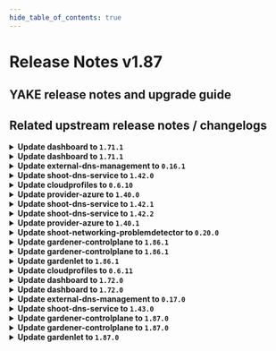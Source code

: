 ```yaml
---
hide_table_of_contents: true
---
```


# Release Notes v1.87

## YAKE release notes and upgrade guide

## Related upstream release notes / changelogs


<details>
<summary><b>Update dashboard to <code>1.71.1</code></b></summary>

# [gardener/dashboard]

## 🐛 Bug Fixes

- `[USER]` Fixed an issue where the error message `_all is not a function` was displayed on the `ALL PROJECTS` page. by @holgerkoser [#1663]

## Docker Images
- dashboard: `europe-docker.pkg.dev/gardener-project/releases/gardener/dashboard:1.71.1`


</details>

<details>
<summary><b>Update dashboard to <code>1.71.1</code></b></summary>

# [gardener/dashboard]

## 🐛 Bug Fixes

- `[USER]` Fixed an issue where the error message `_all is not a function` was displayed on the `ALL PROJECTS` page. by @holgerkoser [#1663]

## Docker Images
- dashboard: `europe-docker.pkg.dev/gardener-project/releases/gardener/dashboard:1.71.1`


</details>

<details>
<summary><b>Update external-dns-management to <code>0.16.1</code></b></summary>

# [gardener/external-dns-management]

## ⚠️ Breaking Changes

- `[OPERATOR]` Change OCI Image Registry from GCR (`eu.gcr.io/gardener-project`) to Artifact-Registry (`europe-docker.pkg.dev/gardener-project/releases`). Users should update their references.
   by @ccwienk [#342]
- `[OPERATOR]` rfc2136 provider expects TSIGSecret in base64 encoded format (previously base64 decoded was expected) by @Avarei [#347]
## ✨ New Features

- `[USER]` [AWS Route53] Create an additional alias `AAAA` record for load balancers (NLBs) if load balancer target domain name has an IPv6 address. by @MartinWeindel [#341]
## 🏃 Others

- `[OPERATOR]` Bumps golang from 1.21.4 to 1.21.5. by @dependabot[bot] [#338]
- `[DEVELOPER]` Remove vendoring by @MartinWeindel [#345]

## Docker Images
- dns-controller-manager: `europe-docker.pkg.dev/gardener-project/releases/dns-controller-manager:v0.16.1`


</details>

<details>
<summary><b>Update shoot-dns-service to <code>1.42.0</code></b></summary>

# [gardener/external-dns-management]

## ⚠️ Breaking Changes

- `[OPERATOR]` rfc2136 provider expects TSIGSecret in base64 encoded format (previously base64 decoded was expected) by @Avarei [gardener/external-dns-management#347]
- `[OPERATOR]` Change OCI Image Registry from GCR (`eu.gcr.io/gardener-project`) to Artifact-Registry (`europe-docker.pkg.dev/gardener-project/releases`). Users should update their references.
   by @ccwienk [gardener/external-dns-management#342]
## ✨ New Features

- `[USER]` [AWS Route53] Create an additional alias `AAAA` record for load balancers (NLBs) if load balancer target domain name has an IPv6 address. by @MartinWeindel [gardener/external-dns-management#341]
## 🏃 Others

- `[DEVELOPER]` Remove vendoring by @MartinWeindel [gardener/external-dns-management#345]
- `[OPERATOR]` Bumps golang from 1.21.4 to 1.21.5. by @dependabot[bot] [gardener/external-dns-management#338]
# [gardener/gardener-extension-shoot-dns-service]

## 🏃 Others

- `[OPERATOR]` Bump github.com/gardener/gardener from 1.85.0 to 1.86.0. by @MartinWeindel [#268]
- `[DEVELOPER]` Remove vendoring from project by @MartinWeindel [#268]

</details>

<details>
<summary><b>Update cloudprofiles to <code>0.6.10</code></b></summary>

**Full Changelog**: https://github.com/gardener-community/cloudprofiles/compare/0.6.9...0.6.10

</details>

<details>
<summary><b>Update provider-azure to <code>1.40.0</code></b></summary>

# [gardener/gardener-extension-provider-azure]

## ⚠️ Breaking Changes

- `[OPERATOR]` Change OCI Image Registry from GCR (`eu.gcr.io/gardener-project`) to Artifact-Registry (`europe-docker.pkg.dev/gardener-project/releases`). Users should update their references.
   by @ccwienk [#762]
## 🐛 Bug Fixes

- `[OPERATOR]` A bug which caused an empty `vmType` under certain conditions has been fixed. Empty `vmType`s prevent load balancers from being deleted on Kubernetes v1.28 shoots. by @oliver-goetz [#754]
## 🏃 Others

- `[DEVELOPER]` Add new unit tests. by @axel7born [#751]
- `[OPERATOR]` Updated azurecsi-file image -> `v1.29.2` by @kon-angelo [#760]
- `[OPERATOR]` Set azurefile-csi CSIDriver object to support ephemeral disks. by @kon-angelo [#756]
- `[OPERATOR]` Add new flow-based infrastructure reconciler. by @kon-angelo [#739]
- `[OPERATOR]` Set azurefile-csi CSIDriver object with `attachRequired` to false. by @kon-angelo [#756]
- `[DEPENDENCY]` Vendor gardener `v1.83.3` by @kon-angelo [#764]

## Docker Images
- gardener-extension-admission-azure: `europe-docker.pkg.dev/gardener-project/releases/gardener/extensions/admission-azure:v1.40.0`
- gardener-extension-provider-azure: `europe-docker.pkg.dev/gardener-project/releases/gardener/extensions/provider-azure:v1.40.0`


</details>

<details>
<summary><b>Update shoot-dns-service to <code>1.42.1</code></b></summary>

# [gardener/gardener-extension-shoot-dns-service]

## 🐛 Bug Fixes

- `[OPERATOR]` An issue has been fixed that led to invalid webhook configurations after the admission controller rotated the CA and server certificates. by @timuthy [#278]

</details>

<details>
<summary><b>Update shoot-dns-service to <code>1.42.2</code></b></summary>

# [gardener/gardener-extension-shoot-dns-service]

## 🏃 Others

- `[OPERATOR]` Downgrade dns-controller-manager from `v0.16.1` to `v0.16.0` to disable newly introduced feature "Create alias AAAA records for load balancers if target domain name has an IPv6 address" because of leaking `AAAA` under some circumstances. by @MartinWeindel [#279]

</details>

<details>
<summary><b>Update provider-azure to <code>1.40.1</code></b></summary>

# [gardener/gardener-extension-provider-azure]

## 🐛 Bug Fixes

- `[USER]` Disk detachment step is skipped while terminating terminal state vms. Terminal state vms have `provisioningState` as `Failed` by @himanshu-kun [#773]

## Docker Images
- gardener-extension-admission-azure: `europe-docker.pkg.dev/gardener-project/releases/gardener/extensions/admission-azure:v1.40.1`
- gardener-extension-provider-azure: `europe-docker.pkg.dev/gardener-project/releases/gardener/extensions/provider-azure:v1.40.1`


</details>

<details>
<summary><b>Update shoot-networking-problemdetector to <code>0.20.0</code></b></summary>

# [gardener/network-problem-detector]

## ⚠️ Breaking Changes

- `[OPERATOR]` Change OCI Image Registry from GCR (`eu.gcr.io/gardener-project`) to Artifact-Registry (`europe-docker.pkg.dev/gardener-project/releases`). Users should update their references.
   by @ccwienk [gardener/network-problem-detector#53]
## 🏃 Others

- `[OPERATOR]` Bumps golang from 1.21.3 to 1.21.4. by @dependabot[bot] [gardener/network-problem-detector#51]
- `[OPERATOR]` Fix image repository for releases by @MartinWeindel [gardener/network-problem-detector#55]
- `[OPERATOR]` Bumps golang from 1.21.4 to 1.21.5. by @dependabot[bot] [gardener/network-problem-detector#52]
- `[DEVELOPER]` remove vendoring by @MartinWeindel [gardener/network-problem-detector#54]
# [gardener/gardener-extension-shoot-networking-problemdetector]

## 🏃 Others

- `[OPERATOR]` Bump github.com/gardener/gardener from 1.84.0 to 1.84.1. by @dependabot[bot] [#106]
- `[OPERATOR]` Bump github.com/gardener/gardener from 1.81.1 to 1.82.0. by @dependabot[bot] [#99]
- `[OPERATOR]` Bump github.com/gardener/gardener from 1.83.0 to 1.84.0. by @dependabot[bot] [#105]
- `[OPERATOR]` Bump github.com/gardener/gardener from 1.82.0 to 1.82.1. by @dependabot[bot] [#100]
- `[OPERATOR]` Bump github.com/gardener/gardener from 1.85.0 to 1.86.0. by @dependabot[bot] [#111]
- `[OPERATOR]` Bump github.com/gardener/gardener from 1.82.1 to 1.83.0. by @dependabot[bot] [#102]
- `[OPERATOR]` Bumps [github.com/gardener/gardener](https://github.com/gardener/gardener) from 1.80.1 to 1.81.1. by @dependabot[bot] [#97]
- `[OPERATOR]` Bump github.com/gardener/gardener from 1.84.1 to 1.85.0. by @dependabot[bot] [#108]

## Docker Images
- gardener-extension-shoot-networking-problemdetector: `europe-docker.pkg.dev/gardener-project/releases/gardener/extensions/shoot-networking-problemdetector:v0.20.0`


</details>

<details>
<summary><b>Update gardener-controlplane to <code>1.86.1</code></b></summary>

# [gardener/etcd-druid]

## ⚠️ Breaking Changes

- `[OPERATOR]` Change OCI Image Registry from GCR (`eu.gcr.io/gardener-project`) to Artifact-Registry (`europe-docker.pkg.dev/gardener-project/releases`). Users should update their references. by @shreyas-s-rao [gardener/etcd-druid#756]
# [gardener/etcd-backup-restore]

## 🏃 Others

- `[OPERATOR]` Dynamic loading of IaaS credentials is now optimized to make use of file system information instead of calculating a hash of the credentials to detect changes. by @renormalize [gardener/etcd-backup-restore#670]
- `[OPERATOR]` A regression in chunk deletion behavior for openstack provider has now been fixed. by @shreyas-s-rao [gardener/etcd-backup-restore#703]
- `[OPERATOR]` Add unit tests for chunk deletion by @anveshreddy18 [gardener/etcd-backup-restore#685]
- `[USER]` Add support for overriding storage API endpoint for provider GCS, by setting environment variable `GOOGLE_STORAGE_API_ENDPOINT`, with the value in the format `http[s]://host[:port]/storage/v1/`. ⚠️ Note: GCS storage API endpoint will not be overridden for `copy` subcommand, since backup buckets may reside in different regions. by @shreyas-s-rao [gardener/etcd-backup-restore#691]

## Docker Images
- admission-controller-linux-amd64: `eu.gcr.io/gardener-project/gardener/admission-controller:v1.86.1`
- apiserver-linux-amd64: `eu.gcr.io/gardener-project/gardener/apiserver:v1.86.1`
- controller-manager-linux-amd64: `eu.gcr.io/gardener-project/gardener/controller-manager:v1.86.1`
- gardenlet-linux-amd64: `eu.gcr.io/gardener-project/gardener/gardenlet:v1.86.1`
- node-agent-linux-amd64: `eu.gcr.io/gardener-project/gardener/node-agent:v1.86.1`
- operator-linux-amd64: `eu.gcr.io/gardener-project/gardener/operator:v1.86.1`
- resource-manager-linux-amd64: `eu.gcr.io/gardener-project/gardener/resource-manager:v1.86.1`
- scheduler-linux-amd64: `eu.gcr.io/gardener-project/gardener/scheduler:v1.86.1`


</details>

<details>
<summary><b>Update gardener-controlplane to <code>1.86.1</code></b></summary>

# [gardener/etcd-druid]

## ⚠️ Breaking Changes

- `[OPERATOR]` Change OCI Image Registry from GCR (`eu.gcr.io/gardener-project`) to Artifact-Registry (`europe-docker.pkg.dev/gardener-project/releases`). Users should update their references. by @shreyas-s-rao [gardener/etcd-druid#756]
# [gardener/etcd-backup-restore]

## 🏃 Others

- `[OPERATOR]` Dynamic loading of IaaS credentials is now optimized to make use of file system information instead of calculating a hash of the credentials to detect changes. by @renormalize [gardener/etcd-backup-restore#670]
- `[OPERATOR]` A regression in chunk deletion behavior for openstack provider has now been fixed. by @shreyas-s-rao [gardener/etcd-backup-restore#703]
- `[OPERATOR]` Add unit tests for chunk deletion by @anveshreddy18 [gardener/etcd-backup-restore#685]
- `[USER]` Add support for overriding storage API endpoint for provider GCS, by setting environment variable `GOOGLE_STORAGE_API_ENDPOINT`, with the value in the format `http[s]://host[:port]/storage/v1/`. ⚠️ Note: GCS storage API endpoint will not be overridden for `copy` subcommand, since backup buckets may reside in different regions. by @shreyas-s-rao [gardener/etcd-backup-restore#691]

## Docker Images
- admission-controller-linux-amd64: `eu.gcr.io/gardener-project/gardener/admission-controller:v1.86.1`
- apiserver-linux-amd64: `eu.gcr.io/gardener-project/gardener/apiserver:v1.86.1`
- controller-manager-linux-amd64: `eu.gcr.io/gardener-project/gardener/controller-manager:v1.86.1`
- gardenlet-linux-amd64: `eu.gcr.io/gardener-project/gardener/gardenlet:v1.86.1`
- node-agent-linux-amd64: `eu.gcr.io/gardener-project/gardener/node-agent:v1.86.1`
- operator-linux-amd64: `eu.gcr.io/gardener-project/gardener/operator:v1.86.1`
- resource-manager-linux-amd64: `eu.gcr.io/gardener-project/gardener/resource-manager:v1.86.1`
- scheduler-linux-amd64: `eu.gcr.io/gardener-project/gardener/scheduler:v1.86.1`


</details>

<details>
<summary><b>Update gardenlet to <code>1.86.1</code></b></summary>

# [gardener/etcd-druid]

## ⚠️ Breaking Changes

- `[OPERATOR]` Change OCI Image Registry from GCR (`eu.gcr.io/gardener-project`) to Artifact-Registry (`europe-docker.pkg.dev/gardener-project/releases`). Users should update their references. by @shreyas-s-rao [gardener/etcd-druid#756]
# [gardener/etcd-backup-restore]

## 🏃 Others

- `[OPERATOR]` Dynamic loading of IaaS credentials is now optimized to make use of file system information instead of calculating a hash of the credentials to detect changes. by @renormalize [gardener/etcd-backup-restore#670]
- `[OPERATOR]` A regression in chunk deletion behavior for openstack provider has now been fixed. by @shreyas-s-rao [gardener/etcd-backup-restore#703]
- `[OPERATOR]` Add unit tests for chunk deletion by @anveshreddy18 [gardener/etcd-backup-restore#685]
- `[USER]` Add support for overriding storage API endpoint for provider GCS, by setting environment variable `GOOGLE_STORAGE_API_ENDPOINT`, with the value in the format `http[s]://host[:port]/storage/v1/`. ⚠️ Note: GCS storage API endpoint will not be overridden for `copy` subcommand, since backup buckets may reside in different regions. by @shreyas-s-rao [gardener/etcd-backup-restore#691]

## Docker Images
- admission-controller-linux-amd64: `eu.gcr.io/gardener-project/gardener/admission-controller:v1.86.1`
- apiserver-linux-amd64: `eu.gcr.io/gardener-project/gardener/apiserver:v1.86.1`
- controller-manager-linux-amd64: `eu.gcr.io/gardener-project/gardener/controller-manager:v1.86.1`
- gardenlet-linux-amd64: `eu.gcr.io/gardener-project/gardener/gardenlet:v1.86.1`
- node-agent-linux-amd64: `eu.gcr.io/gardener-project/gardener/node-agent:v1.86.1`
- operator-linux-amd64: `eu.gcr.io/gardener-project/gardener/operator:v1.86.1`
- resource-manager-linux-amd64: `eu.gcr.io/gardener-project/gardener/resource-manager:v1.86.1`
- scheduler-linux-amd64: `eu.gcr.io/gardener-project/gardener/scheduler:v1.86.1`


</details>

<details>
<summary><b>Update cloudprofiles to <code>0.6.11</code></b></summary>

**Full Changelog**: https://github.com/gardener-community/cloudprofiles/compare/0.6.10...0.6.11

</details>

<details>
<summary><b>Update dashboard to <code>1.72.0</code></b></summary>

# [gardener/dashboard]

## ⚠️ Breaking Changes

- `[USER]` Removed support for deprecated annotations. These annotations have been deprecated long time ago:
  - `garden.sapcloud.io/createdBy`. If you still have a cluster using this annotation, you can migrate it manually to `dashboard.gardener.cloud/created-by` if you need to
  - `shoot.garden.sapcloud.io/ignore`: If you still have a cluster using this annotation, you can migrate it manually to `shoot.gardener.cloud/ignore` if you need to by @grolu [#1669]
## ✨ New Features

- `[USER]` Streamlined Kubernetes cluster upgrades for enhanced user experience. We've removed non-eligible versions from the upgrade selection, replacing them with a hint to indicate the existence of more versions. Additionally, only supported versions are now highlighted on the version chip. To aid in version management, chips for deprecated versions will now display in a warning color, alerting users to the need for an upgrade by @grolu [#1683]
- `[USER]` Hidden GitHub comments will no longer be displayed on the Cluster Details page. by @holgerkoser [#1675]
- `[USER]` Added support to request a time-limited kubeconfig on the cluster details page. The lifetime can be configured on the settings page. This feature is disabled by default and can be enabled by the gardener dashboard operator. by @grolu [#1666]
- `[OPERATOR]` The feature to request a time-limited kubeconfig is disabled by default. You can enabled it via `.Values.global.dashboard.frontendConfig.shootAdminKubeconfig.enabled`. The maximum expiration seconds can be controlled via `.Values.global.dashboard.frontendConfig.shootAdminKubeconfig.maxExpirationSeconds`. by @grolu [#1666]
## 🐛 Bug Fixes

- `[USER]` The broken link to the permission configuration documentation for Azure secrets was fixed. by @MrBatschner [#1667]
- `[USER]` Fixed an issue on the member management page. Update members and service account dialog did not render correctly because of an issue with the input validation by @grolu [#1686]
- `[USER]` Project list: fixed issue where the second entry is highlighted on key-down in some cases by @petersutter [#1687]
- `[USER]` Fixed email check for account names: Non email user accounts are no longer converted to a `mailto` link by @grolu [#1669]
- `[USER]` Resolved an issue from Dashboard version `1.70` that prevented the display of descriptions in the 'Update Cluster Version' dropdown selection by @grolu [#1672]
- `[USER]` Improved Navigation in project list filter: Disabled spell check to enhance arrow key navigation reliability. This update addresses an issue where spell check functionality occasionally interfered with keyboard navigation by @grolu [#1696]
- `[USER]` Resolved a styling issue that affected the hover functionality in the Safari browser by @grolu [#1696]
## 🏃 Others

- `[USER]` Introduced tonal variations to our chips and alert designs, previously defined with outline styles by @grolu [#1681]
## 📖 Documentation

- `[USER]` Enhanced the `Connect Kubectl` documentation by @petersutter [#1679]
- `[DEVELOPER]` Updated the `Project Operations` kubeconfig documentation by @n-boshnakov [#1673]

## Docker Images
- dashboard: `europe-docker.pkg.dev/gardener-project/releases/gardener/dashboard:1.72.0`


</details>

<details>
<summary><b>Update dashboard to <code>1.72.0</code></b></summary>

# [gardener/dashboard]

## ⚠️ Breaking Changes

- `[USER]` Removed support for deprecated annotations. These annotations have been deprecated long time ago:
  - `garden.sapcloud.io/createdBy`. If you still have a cluster using this annotation, you can migrate it manually to `dashboard.gardener.cloud/created-by` if you need to
  - `shoot.garden.sapcloud.io/ignore`: If you still have a cluster using this annotation, you can migrate it manually to `shoot.gardener.cloud/ignore` if you need to by @grolu [#1669]
## ✨ New Features

- `[USER]` Streamlined Kubernetes cluster upgrades for enhanced user experience. We've removed non-eligible versions from the upgrade selection, replacing them with a hint to indicate the existence of more versions. Additionally, only supported versions are now highlighted on the version chip. To aid in version management, chips for deprecated versions will now display in a warning color, alerting users to the need for an upgrade by @grolu [#1683]
- `[USER]` Hidden GitHub comments will no longer be displayed on the Cluster Details page. by @holgerkoser [#1675]
- `[USER]` Added support to request a time-limited kubeconfig on the cluster details page. The lifetime can be configured on the settings page. This feature is disabled by default and can be enabled by the gardener dashboard operator. by @grolu [#1666]
- `[OPERATOR]` The feature to request a time-limited kubeconfig is disabled by default. You can enabled it via `.Values.global.dashboard.frontendConfig.shootAdminKubeconfig.enabled`. The maximum expiration seconds can be controlled via `.Values.global.dashboard.frontendConfig.shootAdminKubeconfig.maxExpirationSeconds`. by @grolu [#1666]
## 🐛 Bug Fixes

- `[USER]` The broken link to the permission configuration documentation for Azure secrets was fixed. by @MrBatschner [#1667]
- `[USER]` Fixed an issue on the member management page. Update members and service account dialog did not render correctly because of an issue with the input validation by @grolu [#1686]
- `[USER]` Project list: fixed issue where the second entry is highlighted on key-down in some cases by @petersutter [#1687]
- `[USER]` Fixed email check for account names: Non email user accounts are no longer converted to a `mailto` link by @grolu [#1669]
- `[USER]` Resolved an issue from Dashboard version `1.70` that prevented the display of descriptions in the 'Update Cluster Version' dropdown selection by @grolu [#1672]
- `[USER]` Improved Navigation in project list filter: Disabled spell check to enhance arrow key navigation reliability. This update addresses an issue where spell check functionality occasionally interfered with keyboard navigation by @grolu [#1696]
- `[USER]` Resolved a styling issue that affected the hover functionality in the Safari browser by @grolu [#1696]
## 🏃 Others

- `[USER]` Introduced tonal variations to our chips and alert designs, previously defined with outline styles by @grolu [#1681]
## 📖 Documentation

- `[USER]` Enhanced the `Connect Kubectl` documentation by @petersutter [#1679]
- `[DEVELOPER]` Updated the `Project Operations` kubeconfig documentation by @n-boshnakov [#1673]

## Docker Images
- dashboard: `europe-docker.pkg.dev/gardener-project/releases/gardener/dashboard:1.72.0`


</details>

<details>
<summary><b>Update external-dns-management to <code>0.17.0</code></b></summary>

# [gardener/external-dns-management]

## ✨ New Features

- `[USER]` [aws-route53] Support dual-stack AWS load balancers by creating additional AAAA record with alias target if annotation `service.beta.kubernetes.io/aws-load-balancer-ip-address-type=dualstack` (services only) or `dns.gardener.cloud/ip-stack=dual-stack` (ingresses,dnsentries, and services) is set. by @MartinWeindel [#350]
## 🏃 Others

- `[DEVELOPER]` Move canonicalhostedzone map of `aws-route53` provider to own package to allow reuse in [gardener/provider-aws](https://github.com/gardener/gardener-extension-provider-aws/). by @MartinWeindel [#348]

## Docker Images
- dns-controller-manager: `europe-docker.pkg.dev/gardener-project/releases/dns-controller-manager:v0.17.0`


</details>

<details>
<summary><b>Update shoot-dns-service to <code>1.43.0</code></b></summary>

# [gardener/external-dns-management]

## ✨ New Features

- `[USER]` [aws-route53] Support dual-stack AWS load balancers by creating additional AAAA record with alias target if annotation `service.beta.kubernetes.io/aws-load-balancer-ip-address-type=dualstack` (services only) or `dns.gardener.cloud/ip-stack=dual-stack` (ingresses,dnsentries, and services) is set. by @MartinWeindel [gardener/external-dns-management#350]
## 🏃 Others

- `[DEVELOPER]` Move canonicalhostedzone map of `aws-route53` provider to own package to allow reuse in [gardener/provider-aws](https://github.com/gardener/gardener-extension-provider-aws/). by @MartinWeindel [gardener/external-dns-management#348]
# [gardener/gardener-extension-shoot-dns-service]

## 🏃 Others

- `[OPERATOR]` The requirement for the admission controller to need cluster-wide read permissions for secrets has been dropped. by @timuthy [#280]
- `[OPERATOR]` Bumps golang from 1.21.5 to 1.21.6. by @dependabot[bot] [#283]
- `[DEVELOPER]` An issue causing the testmachinery test to fail to due to an outdated golang version in the TestDefinition is now fixed. by @ialidzhikov [#282]

## Docker Images
- gardener-extension-admission-shoot-dns-service: `europe-docker.pkg.dev/gardener-project/releases/gardener/extensions/admission-shoot-dns-service:v1.43.0`
- gardener-extension-shoot-dns-service: `europe-docker.pkg.dev/gardener-project/releases/gardener/extensions/shoot-dns-service:v1.43.0`


</details>

<details>
<summary><b>Update gardener-controlplane to <code>1.87.0</code></b></summary>

# [gardener/gardener]

## ⚠️ Breaking Changes

- `[DEPENDENCY]` The signature of `github.com/gardener/gardener/pkg/chartrenderer.RenderedChart#Files` has changed. by @acumino [#8877]
- `[OPERATOR]` The deprecated field `seed.spec.secretRef` has been removed from the Seed API. Please check your `Seed`s and remove any usage before upgrading to this Gardener version. by @acumino [#8896]
- `[OPERATOR]` Migration code for Plutono and Vali is now removed. Consider manual cleanup for longterm broken Shoots as described in the PR to avoid leaking Loki's PV. by @rickardsjp [#8999]
- `[DEVELOPER]` The `pkg/resourcemanager/predicate.ClassFilter.Active` function was replaced by `IsTransferringResponsibility` and `IsWaitForCleanupRequired`.
  - `pkg/resourcemanager/predicate.ClassFilter.IsTransferringResponsibility` should be used to check whether the `.spec.class` field of a `ManagedResource` has changed and let the controller which was previously responsible for the `ManagedResource` perform any additional/cleanup tasks.
  - `pkg/resourcemanager/predicate.ClassFilter.IsWaitForCleanupRequired` should be used by the controller to which the responsibility was transferred to determine whether it should wait for any tasks/cleanup activities made by the previously responsible controller. by @Kostov6 [#8886]
## 📰 Noteworthy

- `[OPERATOR]` The `ContainerdRegistryHostsDir` feature gate has been promoted to GA and is now locked to "enabled by default". by @ialidzhikov [#8979]
## ✨ New Features

- `[OPERATOR]` When hibernating a cluster, Gardener now assigns an error code `ERR_CLEANUP_CLUSTER_RESOURCES` to shoot clusters if (user) pods are still running in namespaces other than `kube-system`. by @benedictweis [#9060]
- `[OPERATOR]` `node-agent` checks health of `containerd` and `kubelet` now. This replaces the previous bash implementation of these health checks. by @majst01 [#8786]
- `[OPERATOR]` Gardener can now support clusters with Kubernetes version 1.29. To allow creation/update of 1.29 clusters you will have to update the version of your provider extension(s) to a version that supports 1.29 as well. Please consult the respective releases and notes in the provider extension's repository. by @acumino [#8976]
- `[OPERATOR]` The components managed by gardener now use PDBs with `unhealthyPodEvictionPolicy: AlwaysAllow` for clusters with kubernetes version >= 1.26. (For v1.26 clusters (shoots and virtual-garden cluster), the featuregate `PDBUnhealthyPodEvictionPolicy ` needs to be turned on in the kube-apiserver. From v1.27 this is enabled by default.) by @shafeeqes [#8969]
- `[DEVELOPER]` Add local setup for dual-stack seeds. by @axel7born [#8983]
- `[DEVELOPER]` Gardener can now support clusters with Kubernetes version 1.29. Extension developers have to prepare individual extensions as well to work with 1.29. by @acumino [#8976]
## 🐛 Bug Fixes

- `[OPERATOR]` False positive `PrometheusCantScrape` alerts for the etcd-druid job in the shoot control plane are no longer firing, even if the `--enable-backup-compaction` feature of `etcd-druid` is not turned on. by @istvanballok [#8988]
- `[OPERATOR]` Allow the `dependency-watchdog-prober` to patch `deployments` and `deployments/scale` resources. by @aaronfern [#9036]
- `[DEVELOPER]` Local single-zone gardener development setups should now work as expected again even if the istio ingress pods are not scheduled on the control plane node. by @ScheererJ [#8998]
- `[DEVELOPER]` Local gardener-operator and multi-zone gardener development setups now use `externalTrafficPolicy: Local` for inbound communication to mitigate cross-node network problems. by @ScheererJ [#8972]
## 🏃 Others

- `[OPERATOR]` The following dependency has been updated:
  - `k8s.io/helm@v2.17.0+incompatible` -> `helm.sh/helm/v3@v3.10.3` by @acumino [#8877]
- `[OPERATOR]` Spreading istio pods across hosts is now enforced if there are enough hosts in a particular zone. by @ScheererJ [#8970]
- `[OPERATOR]` The following images are updated:
  - `europe-docker.pkg.dev/gardener-project/releases/3rd/kubesphere/fluent-operator`: v2.3.0 -> v2.7.0
  - `europe-docker.pkg.dev/gardener-project/releases/3rd/kubesphere/fluent-bit`: v2.1.4 -> v2.2.0 by @nickytd [#9031]
- `[OPERATOR]` The reliability of `kube-state-metrics` in the `garden` namespace of the `Seed` cluster has been improved to minimize periods of unavailability for Prometheus metric collection by @petersutter [#8931]
- `[OPERATOR]` The following image is updated:
  - `quay.io/prometheus/prometheus`: `v2.47.0` -> `v2.48.1` by @istvanballok [#8994]
- `[OPERATOR]` kube-proxy is now running in non-privileged mode for K8s >= 1.29 Shoots. The work that needs privileged mode is extracted to an init container. See https://www.kubernetes.dev/blog/2024/01/05/kube-proxy-non-privileged/. by @shafeeqes [#9000]
- `[OPERATOR]` Plutono is updated to v7.5.28.
  Vali and Valitail are updated to v2.2.13. by @nickytd [#9010]
- `[OPERATOR]` `nginx-ingress-controller` image is updated to `v1.9.5`. by @shafeeqes [#8997]
- `[OPERATOR]` Istio ingress gateway dashboard now always shows a graph for all istio namespaces even if no traffic was received in some of them. by @ScheererJ [#9032]
- `[OPERATOR]` kube-proxy's sidecar container no longer installs its tools at runtime, but comes with its toolset pre-installed. by @ScheererJ [#9006]
- `[DEVELOPER]` On startup, `gardenlet` now removes the `resources.gardener.cloud/gardener-resource-manager` finalizer from `Secret`s related to `ManagedResource`s. by @Kostov6 [#8912]
# [gardener/etcd-druid]

## ⚠️ Breaking Changes

- `[OPERATOR]` `EtcdWrapper` has progressed from the alpha stage to the beta stage, which now allows for its default usage in etcd-druid. If you prefer to continue using the etcd-custom-image, you can disable the EtcdWrapper by adjusting the feature flag. by @ishan16696 [gardener/etcd-druid#744]
## ✨ New Features

- `[USER]` Add support for overriding storage API endpoint for provider GCS, by adding new field `storageAPIEndpoint` in the GCP/GCS backup secret, with the value in the format `http[s]://host[:port]/storage/v1/`. ⚠️ Note: GCS storage API endpoint will not be overridden for `EtcdCopyBackupsTask`s, since backup buckets may reside in different regions. by @shreyas-s-rao [gardener/etcd-druid#737]
## 🏃 Others

- `[OPERATOR]` Adds documentation for local setup of Etcd Druid by @anveshreddy18 [gardener/etcd-druid#721]
- `[OPERATOR]` Documentation for the controllers of etcd-druid by @renormalize [gardener/etcd-druid#722]
- `[DEVELOPER]` Upgrade to go 1.21.4 by @seshachalam-yv [gardener/etcd-druid#727]
# [gardener/vpn2]

## 🏃 Others

- `[USER]` Security improvements to the `openvpn` configuration. Due to backwards incompatible change between the vpn server and client a short downtime is to be expected during the initial upgrade. by @dimityrmirchev [gardener/vpn2#53]
# [gardener/etcd-wrapper]

## 🏃 Others

- `[OPERATOR]` The `etcd` process now runs with umask set to `0077`, this way the files it creates have no permissions on `group` and `others` level. by @AleksandarSavchev [gardener/etcd-wrapper#16]

## Docker Images
- admission-controller: `europe-docker.pkg.dev/gardener-project/releases/gardener/admission-controller:v1.87.0`
- apiserver: `europe-docker.pkg.dev/gardener-project/releases/gardener/apiserver:v1.87.0`
- controller-manager: `europe-docker.pkg.dev/gardener-project/releases/gardener/controller-manager:v1.87.0`
- gardenlet: `europe-docker.pkg.dev/gardener-project/releases/gardener/gardenlet:v1.87.0`
- node-agent: `europe-docker.pkg.dev/gardener-project/releases/gardener/node-agent:v1.87.0`
- operator: `europe-docker.pkg.dev/gardener-project/releases/gardener/operator:v1.87.0`
- resource-manager: `europe-docker.pkg.dev/gardener-project/releases/gardener/resource-manager:v1.87.0`
- scheduler: `europe-docker.pkg.dev/gardener-project/releases/gardener/scheduler:v1.87.0`


</details>

<details>
<summary><b>Update gardener-controlplane to <code>1.87.0</code></b></summary>

# [gardener/gardener]

## ⚠️ Breaking Changes

- `[DEPENDENCY]` The signature of `github.com/gardener/gardener/pkg/chartrenderer.RenderedChart#Files` has changed. by @acumino [#8877]
- `[OPERATOR]` The deprecated field `seed.spec.secretRef` has been removed from the Seed API. Please check your `Seed`s and remove any usage before upgrading to this Gardener version. by @acumino [#8896]
- `[OPERATOR]` Migration code for Plutono and Vali is now removed. Consider manual cleanup for longterm broken Shoots as described in the PR to avoid leaking Loki's PV. by @rickardsjp [#8999]
- `[DEVELOPER]` The `pkg/resourcemanager/predicate.ClassFilter.Active` function was replaced by `IsTransferringResponsibility` and `IsWaitForCleanupRequired`.
  - `pkg/resourcemanager/predicate.ClassFilter.IsTransferringResponsibility` should be used to check whether the `.spec.class` field of a `ManagedResource` has changed and let the controller which was previously responsible for the `ManagedResource` perform any additional/cleanup tasks.
  - `pkg/resourcemanager/predicate.ClassFilter.IsWaitForCleanupRequired` should be used by the controller to which the responsibility was transferred to determine whether it should wait for any tasks/cleanup activities made by the previously responsible controller. by @Kostov6 [#8886]
## 📰 Noteworthy

- `[OPERATOR]` The `ContainerdRegistryHostsDir` feature gate has been promoted to GA and is now locked to "enabled by default". by @ialidzhikov [#8979]
## ✨ New Features

- `[OPERATOR]` When hibernating a cluster, Gardener now assigns an error code `ERR_CLEANUP_CLUSTER_RESOURCES` to shoot clusters if (user) pods are still running in namespaces other than `kube-system`. by @benedictweis [#9060]
- `[OPERATOR]` `node-agent` checks health of `containerd` and `kubelet` now. This replaces the previous bash implementation of these health checks. by @majst01 [#8786]
- `[OPERATOR]` Gardener can now support clusters with Kubernetes version 1.29. To allow creation/update of 1.29 clusters you will have to update the version of your provider extension(s) to a version that supports 1.29 as well. Please consult the respective releases and notes in the provider extension's repository. by @acumino [#8976]
- `[OPERATOR]` The components managed by gardener now use PDBs with `unhealthyPodEvictionPolicy: AlwaysAllow` for clusters with kubernetes version >= 1.26. (For v1.26 clusters (shoots and virtual-garden cluster), the featuregate `PDBUnhealthyPodEvictionPolicy ` needs to be turned on in the kube-apiserver. From v1.27 this is enabled by default.) by @shafeeqes [#8969]
- `[DEVELOPER]` Add local setup for dual-stack seeds. by @axel7born [#8983]
- `[DEVELOPER]` Gardener can now support clusters with Kubernetes version 1.29. Extension developers have to prepare individual extensions as well to work with 1.29. by @acumino [#8976]
## 🐛 Bug Fixes

- `[OPERATOR]` False positive `PrometheusCantScrape` alerts for the etcd-druid job in the shoot control plane are no longer firing, even if the `--enable-backup-compaction` feature of `etcd-druid` is not turned on. by @istvanballok [#8988]
- `[OPERATOR]` Allow the `dependency-watchdog-prober` to patch `deployments` and `deployments/scale` resources. by @aaronfern [#9036]
- `[DEVELOPER]` Local single-zone gardener development setups should now work as expected again even if the istio ingress pods are not scheduled on the control plane node. by @ScheererJ [#8998]
- `[DEVELOPER]` Local gardener-operator and multi-zone gardener development setups now use `externalTrafficPolicy: Local` for inbound communication to mitigate cross-node network problems. by @ScheererJ [#8972]
## 🏃 Others

- `[OPERATOR]` The following dependency has been updated:
  - `k8s.io/helm@v2.17.0+incompatible` -> `helm.sh/helm/v3@v3.10.3` by @acumino [#8877]
- `[OPERATOR]` Spreading istio pods across hosts is now enforced if there are enough hosts in a particular zone. by @ScheererJ [#8970]
- `[OPERATOR]` The following images are updated:
  - `europe-docker.pkg.dev/gardener-project/releases/3rd/kubesphere/fluent-operator`: v2.3.0 -> v2.7.0
  - `europe-docker.pkg.dev/gardener-project/releases/3rd/kubesphere/fluent-bit`: v2.1.4 -> v2.2.0 by @nickytd [#9031]
- `[OPERATOR]` The reliability of `kube-state-metrics` in the `garden` namespace of the `Seed` cluster has been improved to minimize periods of unavailability for Prometheus metric collection by @petersutter [#8931]
- `[OPERATOR]` The following image is updated:
  - `quay.io/prometheus/prometheus`: `v2.47.0` -> `v2.48.1` by @istvanballok [#8994]
- `[OPERATOR]` kube-proxy is now running in non-privileged mode for K8s >= 1.29 Shoots. The work that needs privileged mode is extracted to an init container. See https://www.kubernetes.dev/blog/2024/01/05/kube-proxy-non-privileged/. by @shafeeqes [#9000]
- `[OPERATOR]` Plutono is updated to v7.5.28.
  Vali and Valitail are updated to v2.2.13. by @nickytd [#9010]
- `[OPERATOR]` `nginx-ingress-controller` image is updated to `v1.9.5`. by @shafeeqes [#8997]
- `[OPERATOR]` Istio ingress gateway dashboard now always shows a graph for all istio namespaces even if no traffic was received in some of them. by @ScheererJ [#9032]
- `[OPERATOR]` kube-proxy's sidecar container no longer installs its tools at runtime, but comes with its toolset pre-installed. by @ScheererJ [#9006]
- `[DEVELOPER]` On startup, `gardenlet` now removes the `resources.gardener.cloud/gardener-resource-manager` finalizer from `Secret`s related to `ManagedResource`s. by @Kostov6 [#8912]
# [gardener/etcd-druid]

## ⚠️ Breaking Changes

- `[OPERATOR]` `EtcdWrapper` has progressed from the alpha stage to the beta stage, which now allows for its default usage in etcd-druid. If you prefer to continue using the etcd-custom-image, you can disable the EtcdWrapper by adjusting the feature flag. by @ishan16696 [gardener/etcd-druid#744]
## ✨ New Features

- `[USER]` Add support for overriding storage API endpoint for provider GCS, by adding new field `storageAPIEndpoint` in the GCP/GCS backup secret, with the value in the format `http[s]://host[:port]/storage/v1/`. ⚠️ Note: GCS storage API endpoint will not be overridden for `EtcdCopyBackupsTask`s, since backup buckets may reside in different regions. by @shreyas-s-rao [gardener/etcd-druid#737]
## 🏃 Others

- `[OPERATOR]` Adds documentation for local setup of Etcd Druid by @anveshreddy18 [gardener/etcd-druid#721]
- `[OPERATOR]` Documentation for the controllers of etcd-druid by @renormalize [gardener/etcd-druid#722]
- `[DEVELOPER]` Upgrade to go 1.21.4 by @seshachalam-yv [gardener/etcd-druid#727]
# [gardener/vpn2]

## 🏃 Others

- `[USER]` Security improvements to the `openvpn` configuration. Due to backwards incompatible change between the vpn server and client a short downtime is to be expected during the initial upgrade. by @dimityrmirchev [gardener/vpn2#53]
# [gardener/etcd-wrapper]

## 🏃 Others

- `[OPERATOR]` The `etcd` process now runs with umask set to `0077`, this way the files it creates have no permissions on `group` and `others` level. by @AleksandarSavchev [gardener/etcd-wrapper#16]

## Docker Images
- admission-controller: `europe-docker.pkg.dev/gardener-project/releases/gardener/admission-controller:v1.87.0`
- apiserver: `europe-docker.pkg.dev/gardener-project/releases/gardener/apiserver:v1.87.0`
- controller-manager: `europe-docker.pkg.dev/gardener-project/releases/gardener/controller-manager:v1.87.0`
- gardenlet: `europe-docker.pkg.dev/gardener-project/releases/gardener/gardenlet:v1.87.0`
- node-agent: `europe-docker.pkg.dev/gardener-project/releases/gardener/node-agent:v1.87.0`
- operator: `europe-docker.pkg.dev/gardener-project/releases/gardener/operator:v1.87.0`
- resource-manager: `europe-docker.pkg.dev/gardener-project/releases/gardener/resource-manager:v1.87.0`
- scheduler: `europe-docker.pkg.dev/gardener-project/releases/gardener/scheduler:v1.87.0`


</details>

<details>
<summary><b>Update gardenlet to <code>1.87.0</code></b></summary>

# [gardener/gardener]

## ⚠️ Breaking Changes

- `[DEPENDENCY]` The signature of `github.com/gardener/gardener/pkg/chartrenderer.RenderedChart#Files` has changed. by @acumino [#8877]
- `[OPERATOR]` The deprecated field `seed.spec.secretRef` has been removed from the Seed API. Please check your `Seed`s and remove any usage before upgrading to this Gardener version. by @acumino [#8896]
- `[OPERATOR]` Migration code for Plutono and Vali is now removed. Consider manual cleanup for longterm broken Shoots as described in the PR to avoid leaking Loki's PV. by @rickardsjp [#8999]
- `[DEVELOPER]` The `pkg/resourcemanager/predicate.ClassFilter.Active` function was replaced by `IsTransferringResponsibility` and `IsWaitForCleanupRequired`.
  - `pkg/resourcemanager/predicate.ClassFilter.IsTransferringResponsibility` should be used to check whether the `.spec.class` field of a `ManagedResource` has changed and let the controller which was previously responsible for the `ManagedResource` perform any additional/cleanup tasks.
  - `pkg/resourcemanager/predicate.ClassFilter.IsWaitForCleanupRequired` should be used by the controller to which the responsibility was transferred to determine whether it should wait for any tasks/cleanup activities made by the previously responsible controller. by @Kostov6 [#8886]
## 📰 Noteworthy

- `[OPERATOR]` The `ContainerdRegistryHostsDir` feature gate has been promoted to GA and is now locked to "enabled by default". by @ialidzhikov [#8979]
## ✨ New Features

- `[OPERATOR]` When hibernating a cluster, Gardener now assigns an error code `ERR_CLEANUP_CLUSTER_RESOURCES` to shoot clusters if (user) pods are still running in namespaces other than `kube-system`. by @benedictweis [#9060]
- `[OPERATOR]` `node-agent` checks health of `containerd` and `kubelet` now. This replaces the previous bash implementation of these health checks. by @majst01 [#8786]
- `[OPERATOR]` Gardener can now support clusters with Kubernetes version 1.29. To allow creation/update of 1.29 clusters you will have to update the version of your provider extension(s) to a version that supports 1.29 as well. Please consult the respective releases and notes in the provider extension's repository. by @acumino [#8976]
- `[OPERATOR]` The components managed by gardener now use PDBs with `unhealthyPodEvictionPolicy: AlwaysAllow` for clusters with kubernetes version >= 1.26. (For v1.26 clusters (shoots and virtual-garden cluster), the featuregate `PDBUnhealthyPodEvictionPolicy ` needs to be turned on in the kube-apiserver. From v1.27 this is enabled by default.) by @shafeeqes [#8969]
- `[DEVELOPER]` Add local setup for dual-stack seeds. by @axel7born [#8983]
- `[DEVELOPER]` Gardener can now support clusters with Kubernetes version 1.29. Extension developers have to prepare individual extensions as well to work with 1.29. by @acumino [#8976]
## 🐛 Bug Fixes

- `[OPERATOR]` False positive `PrometheusCantScrape` alerts for the etcd-druid job in the shoot control plane are no longer firing, even if the `--enable-backup-compaction` feature of `etcd-druid` is not turned on. by @istvanballok [#8988]
- `[OPERATOR]` Allow the `dependency-watchdog-prober` to patch `deployments` and `deployments/scale` resources. by @aaronfern [#9036]
- `[DEVELOPER]` Local single-zone gardener development setups should now work as expected again even if the istio ingress pods are not scheduled on the control plane node. by @ScheererJ [#8998]
- `[DEVELOPER]` Local gardener-operator and multi-zone gardener development setups now use `externalTrafficPolicy: Local` for inbound communication to mitigate cross-node network problems. by @ScheererJ [#8972]
## 🏃 Others

- `[OPERATOR]` The following dependency has been updated:
  - `k8s.io/helm@v2.17.0+incompatible` -> `helm.sh/helm/v3@v3.10.3` by @acumino [#8877]
- `[OPERATOR]` Spreading istio pods across hosts is now enforced if there are enough hosts in a particular zone. by @ScheererJ [#8970]
- `[OPERATOR]` The following images are updated:
  - `europe-docker.pkg.dev/gardener-project/releases/3rd/kubesphere/fluent-operator`: v2.3.0 -> v2.7.0
  - `europe-docker.pkg.dev/gardener-project/releases/3rd/kubesphere/fluent-bit`: v2.1.4 -> v2.2.0 by @nickytd [#9031]
- `[OPERATOR]` The reliability of `kube-state-metrics` in the `garden` namespace of the `Seed` cluster has been improved to minimize periods of unavailability for Prometheus metric collection by @petersutter [#8931]
- `[OPERATOR]` The following image is updated:
  - `quay.io/prometheus/prometheus`: `v2.47.0` -> `v2.48.1` by @istvanballok [#8994]
- `[OPERATOR]` kube-proxy is now running in non-privileged mode for K8s >= 1.29 Shoots. The work that needs privileged mode is extracted to an init container. See https://www.kubernetes.dev/blog/2024/01/05/kube-proxy-non-privileged/. by @shafeeqes [#9000]
- `[OPERATOR]` Plutono is updated to v7.5.28.
  Vali and Valitail are updated to v2.2.13. by @nickytd [#9010]
- `[OPERATOR]` `nginx-ingress-controller` image is updated to `v1.9.5`. by @shafeeqes [#8997]
- `[OPERATOR]` Istio ingress gateway dashboard now always shows a graph for all istio namespaces even if no traffic was received in some of them. by @ScheererJ [#9032]
- `[OPERATOR]` kube-proxy's sidecar container no longer installs its tools at runtime, but comes with its toolset pre-installed. by @ScheererJ [#9006]
- `[DEVELOPER]` On startup, `gardenlet` now removes the `resources.gardener.cloud/gardener-resource-manager` finalizer from `Secret`s related to `ManagedResource`s. by @Kostov6 [#8912]
# [gardener/etcd-druid]

## ⚠️ Breaking Changes

- `[OPERATOR]` `EtcdWrapper` has progressed from the alpha stage to the beta stage, which now allows for its default usage in etcd-druid. If you prefer to continue using the etcd-custom-image, you can disable the EtcdWrapper by adjusting the feature flag. by @ishan16696 [gardener/etcd-druid#744]
## ✨ New Features

- `[USER]` Add support for overriding storage API endpoint for provider GCS, by adding new field `storageAPIEndpoint` in the GCP/GCS backup secret, with the value in the format `http[s]://host[:port]/storage/v1/`. ⚠️ Note: GCS storage API endpoint will not be overridden for `EtcdCopyBackupsTask`s, since backup buckets may reside in different regions. by @shreyas-s-rao [gardener/etcd-druid#737]
## 🏃 Others

- `[OPERATOR]` Adds documentation for local setup of Etcd Druid by @anveshreddy18 [gardener/etcd-druid#721]
- `[OPERATOR]` Documentation for the controllers of etcd-druid by @renormalize [gardener/etcd-druid#722]
- `[DEVELOPER]` Upgrade to go 1.21.4 by @seshachalam-yv [gardener/etcd-druid#727]
# [gardener/vpn2]

## 🏃 Others

- `[USER]` Security improvements to the `openvpn` configuration. Due to backwards incompatible change between the vpn server and client a short downtime is to be expected during the initial upgrade. by @dimityrmirchev [gardener/vpn2#53]
# [gardener/etcd-wrapper]

## 🏃 Others

- `[OPERATOR]` The `etcd` process now runs with umask set to `0077`, this way the files it creates have no permissions on `group` and `others` level. by @AleksandarSavchev [gardener/etcd-wrapper#16]

## Docker Images
- admission-controller: `europe-docker.pkg.dev/gardener-project/releases/gardener/admission-controller:v1.87.0`
- apiserver: `europe-docker.pkg.dev/gardener-project/releases/gardener/apiserver:v1.87.0`
- controller-manager: `europe-docker.pkg.dev/gardener-project/releases/gardener/controller-manager:v1.87.0`
- gardenlet: `europe-docker.pkg.dev/gardener-project/releases/gardener/gardenlet:v1.87.0`
- node-agent: `europe-docker.pkg.dev/gardener-project/releases/gardener/node-agent:v1.87.0`
- operator: `europe-docker.pkg.dev/gardener-project/releases/gardener/operator:v1.87.0`
- resource-manager: `europe-docker.pkg.dev/gardener-project/releases/gardener/resource-manager:v1.87.0`
- scheduler: `europe-docker.pkg.dev/gardener-project/releases/gardener/scheduler:v1.87.0`


</details>
